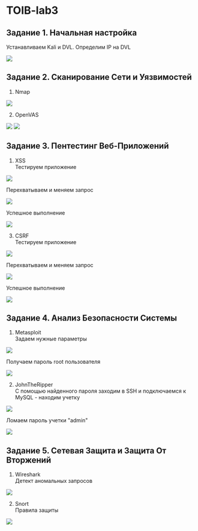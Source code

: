 # TOIB-lab3
## Задание 1. Начальная настройка

Устанавливаем Kali и DVL. Определим IP на DVL

![](./images/1_Define_DVL_IPs.png)

## Задание 2. Сканирование Сети и Уязвимостей

1. Nmap

![](./images/2_Nmap.png)

2. OpenVAS

![](./images/3.1_OpenVAS_results.png)
![](./images/3.2_OpenVAS_results.png)

## Задание 3. Пентестинг Веб-Приложений
1. XSS<br>
Тестируем приложение

![](./images/4.1_XSS.png)

Перехватываем и меняем запрос

![](./images/4.2_XSS.png)

Успешное выполнение

![](./images/4.3_XSS.png)

3. CSRF<br>
Тестируем приложение

![](./images/5.1_CSRF.png)

Перехватываем и меняем запрос

![](./images/5.2_CSRF.png)

Успешное выполнение

![](./images/5.3_CSRF.png)

## Задание 4. Анализ Безопасности Системы

1. Metasploit<br>
Задаем нужные параметры
 
![](./images/6.1_MSF.png)

Получаем пароль root пользователя

![](./images/6.2_MSF.png)

2. JohnTheRipper<br>
С помощью найденного пароля заходим в SSH и подключаемся к MySQL - находим учетку
 
![](./images/7.1_John.png)

Ломаем пароль учетки "admin"

![](./images/7.2_John.png)

## Задание 5. Сетевая Защита и Защита От Вторжений

1. Wireshark<br>
Детект аномальных запросов

![](./images/8.1_Wireshark.png)

2. Snort<br>
Правила защиты

![](./images/8.2_Snort.png)
